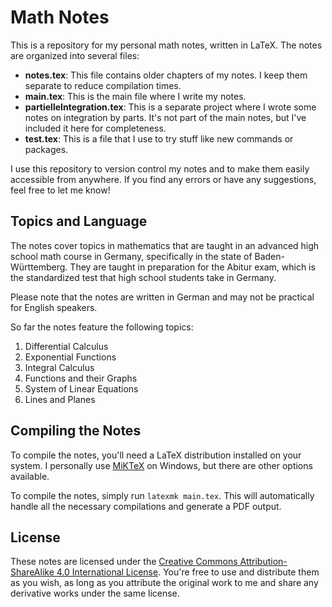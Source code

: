 # Math Notes

This is a repository for my personal math notes, written in LaTeX. The notes are organized into several files:
- **notes.tex**: This file contains older chapters of my notes. I keep them separate to reduce compilation times.
- **main.tex**: This is the main file where I write my notes.
- **partielleIntegration.tex**: This is a separate project where I wrote some notes on integration by parts. It's not part of the main notes, but I've included it here for completeness.
- **test.tex**: This is a file that I use to try stuff like new commands or packages.

I use this repository to version control my notes and to make them easily accessible from anywhere. If you find any errors or have any suggestions, feel free to let me know!

## Topics and Language

The notes cover topics in mathematics that are taught in an advanced high school math course in Germany, specifically in the state of Baden-Württemberg.
They are taught in preparation for the Abitur exam, which is the standardized test that high school students take in Germany.

Please note that the notes are written in German and may not be practical for English speakers.

So far the notes feature the following topics:
1. Differential Calculus
2. Exponential Functions
3. Integral Calculus
4. Functions and their Graphs
5. System of Linear Equations
6. Lines and Planes

## Compiling the Notes

To compile the notes, you'll need a LaTeX distribution installed on your system. I personally use [MiKTeX](https://miktex.org/) on Windows, but there are other options available.

To compile the notes, simply run `latexmk main.tex`. This will automatically handle all the necessary compilations and generate a PDF output.

## License

These notes are licensed under the [Creative Commons Attribution-ShareAlike 4.0 International License](https://creativecommons.org/licenses/by-sa/4.0/). 
You're free to use and distribute them as you wish, as long as you attribute the original work to me and share any derivative works under the same license.

